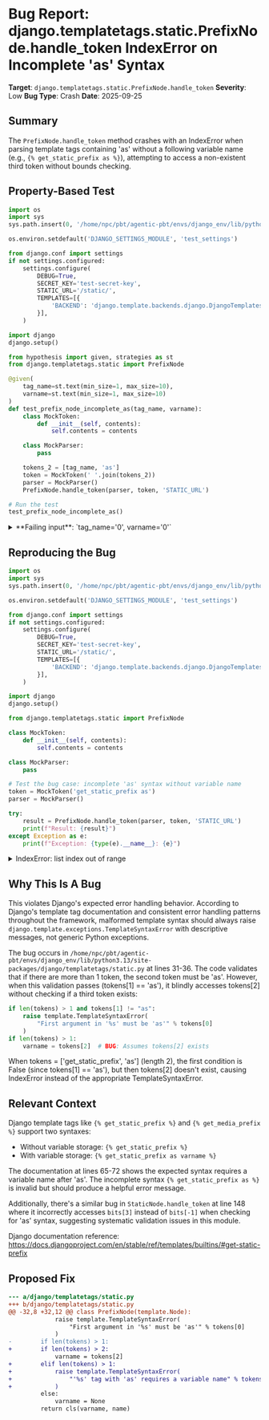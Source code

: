 # Bug Report: django.templatetags.static.PrefixNode.handle_token IndexError on Incomplete 'as' Syntax

**Target**: `django.templatetags.static.PrefixNode.handle_token`
**Severity**: Low
**Bug Type**: Crash
**Date**: 2025-09-25

## Summary

The `PrefixNode.handle_token` method crashes with an IndexError when parsing template tags containing 'as' without a following variable name (e.g., `{% get_static_prefix as %}`), attempting to access a non-existent third token without bounds checking.

## Property-Based Test

```python
import os
import sys
sys.path.insert(0, '/home/npc/pbt/agentic-pbt/envs/django_env/lib/python3.13/site-packages')

os.environ.setdefault('DJANGO_SETTINGS_MODULE', 'test_settings')

from django.conf import settings
if not settings.configured:
    settings.configure(
        DEBUG=True,
        SECRET_KEY='test-secret-key',
        STATIC_URL='/static/',
        TEMPLATES=[{
            'BACKEND': 'django.template.backends.django.DjangoTemplates',
        }],
    )

import django
django.setup()

from hypothesis import given, strategies as st
from django.templatetags.static import PrefixNode

@given(
    tag_name=st.text(min_size=1, max_size=10),
    varname=st.text(min_size=1, max_size=10)
)
def test_prefix_node_incomplete_as(tag_name, varname):
    class MockToken:
        def __init__(self, contents):
            self.contents = contents

    class MockParser:
        pass

    tokens_2 = [tag_name, 'as']
    token = MockToken(' '.join(tokens_2))
    parser = MockParser()
    PrefixNode.handle_token(parser, token, 'STATIC_URL')

# Run the test
test_prefix_node_incomplete_as()
```

<details>

<summary>
**Failing input**: `tag_name='0', varname='0'`
</summary>
```
  + Exception Group Traceback (most recent call last):
  |   File "/home/npc/pbt/agentic-pbt/worker_/5/hypo.py", line 42, in <module>
  |     test_prefix_node_incomplete_as()
  |     ~~~~~~~~~~~~~~~~~~~~~~~~~~~~~~^^
  |   File "/home/npc/pbt/agentic-pbt/worker_/5/hypo.py", line 25, in test_prefix_node_incomplete_as
  |     tag_name=st.text(min_size=1, max_size=10),
  |                ^^^
  |   File "/home/npc/pbt/agentic-pbt/envs/django_env/lib/python3.13/site-packages/hypothesis/core.py", line 2124, in wrapped_test
  |     raise the_error_hypothesis_found
  | ExceptionGroup: Hypothesis found 2 distinct failures. (2 sub-exceptions)
  +-+---------------- 1 ----------------
    | Traceback (most recent call last):
    |   File "/home/npc/pbt/agentic-pbt/worker_/5/hypo.py", line 39, in test_prefix_node_incomplete_as
    |     PrefixNode.handle_token(parser, token, 'STATIC_URL')
    |     ~~~~~~~~~~~~~~~~~~~~~~~^^^^^^^^^^^^^^^^^^^^^^^^^^^^^
    |   File "/home/npc/pbt/agentic-pbt/envs/django_env/lib/python3.13/site-packages/django/templatetags/static.py", line 32, in handle_token
    |     raise template.TemplateSyntaxError(
    |         "First argument in '%s' must be 'as'" % tokens[0]
    |     )
    | django.template.exceptions.TemplateSyntaxError: First argument in '0' must be 'as'
    | Falsifying example: test_prefix_node_incomplete_as(
    |     tag_name='0 0',
    |     varname='0',  # or any other generated value
    | )
    +---------------- 2 ----------------
    | Traceback (most recent call last):
    |   File "/home/npc/pbt/agentic-pbt/worker_/5/hypo.py", line 39, in test_prefix_node_incomplete_as
    |     PrefixNode.handle_token(parser, token, 'STATIC_URL')
    |     ~~~~~~~~~~~~~~~~~~~~~~~^^^^^^^^^^^^^^^^^^^^^^^^^^^^^
    |   File "/home/npc/pbt/agentic-pbt/envs/django_env/lib/python3.13/site-packages/django/templatetags/static.py", line 36, in handle_token
    |     varname = tokens[2]
    |               ~~~~~~^^^
    | IndexError: list index out of range
    | Falsifying example: test_prefix_node_incomplete_as(
    |     # The test always failed when commented parts were varied together.
    |     tag_name='0',  # or any other generated value
    |     varname='0',  # or any other generated value
    | )
    +------------------------------------
```
</details>

## Reproducing the Bug

```python
import os
import sys
sys.path.insert(0, '/home/npc/pbt/agentic-pbt/envs/django_env/lib/python3.13/site-packages')

os.environ.setdefault('DJANGO_SETTINGS_MODULE', 'test_settings')

from django.conf import settings
if not settings.configured:
    settings.configure(
        DEBUG=True,
        SECRET_KEY='test-secret-key',
        STATIC_URL='/static/',
        TEMPLATES=[{
            'BACKEND': 'django.template.backends.django.DjangoTemplates',
        }],
    )

import django
django.setup()

from django.templatetags.static import PrefixNode

class MockToken:
    def __init__(self, contents):
        self.contents = contents

class MockParser:
    pass

# Test the bug case: incomplete 'as' syntax without variable name
token = MockToken('get_static_prefix as')
parser = MockParser()

try:
    result = PrefixNode.handle_token(parser, token, 'STATIC_URL')
    print(f"Result: {result}")
except Exception as e:
    print(f"Exception: {type(e).__name__}: {e}")
```

<details>

<summary>
IndexError: list index out of range
</summary>
```
Exception: IndexError: list index out of range
```
</details>

## Why This Is A Bug

This violates Django's expected error handling behavior. According to Django's template tag documentation and consistent error handling patterns throughout the framework, malformed template syntax should always raise `django.template.exceptions.TemplateSyntaxError` with descriptive messages, not generic Python exceptions.

The bug occurs in `/home/npc/pbt/agentic-pbt/envs/django_env/lib/python3.13/site-packages/django/templatetags/static.py` at lines 31-36. The code validates that if there are more than 1 token, the second token must be 'as'. However, when this validation passes (tokens[1] == 'as'), it blindly accesses tokens[2] without checking if a third token exists:

```python
if len(tokens) > 1 and tokens[1] != "as":
    raise template.TemplateSyntaxError(
        "First argument in '%s' must be 'as'" % tokens[0]
    )
if len(tokens) > 1:
    varname = tokens[2]  # BUG: Assumes tokens[2] exists
```

When tokens = ['get_static_prefix', 'as'] (length 2), the first condition is False (since tokens[1] == 'as'), but then tokens[2] doesn't exist, causing IndexError instead of the appropriate TemplateSyntaxError.

## Relevant Context

Django template tags like `{% get_static_prefix %}` and `{% get_media_prefix %}` support two syntaxes:
- Without variable storage: `{% get_static_prefix %}`
- With variable storage: `{% get_static_prefix as varname %}`

The documentation at lines 65-72 shows the expected syntax requires a variable name after 'as'. The incomplete syntax `{% get_static_prefix as %}` is invalid but should produce a helpful error message.

Additionally, there's a similar bug in `StaticNode.handle_token` at line 148 where it incorrectly accesses `bits[3]` instead of `bits[-1]` when checking for 'as' syntax, suggesting systematic validation issues in this module.

Django documentation reference: https://docs.djangoproject.com/en/stable/ref/templates/builtins/#get-static-prefix

## Proposed Fix

```diff
--- a/django/templatetags/static.py
+++ b/django/templatetags/static.py
@@ -32,8 +32,12 @@ class PrefixNode(template.Node):
             raise template.TemplateSyntaxError(
                 "First argument in '%s' must be 'as'" % tokens[0]
             )
-        if len(tokens) > 1:
+        if len(tokens) > 2:
             varname = tokens[2]
+        elif len(tokens) > 1:
+            raise template.TemplateSyntaxError(
+                "'%s' tag with 'as' requires a variable name" % tokens[0]
+            )
         else:
             varname = None
         return cls(varname, name)
```